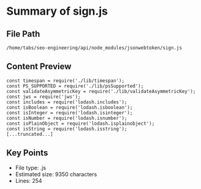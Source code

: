# Summary of sign.js
  
## File Path
`/home/tabs/seo-engineering/api/node_modules/jsonwebtoken/sign.js`

## Content Preview
```
const timespan = require('./lib/timespan');
const PS_SUPPORTED = require('./lib/psSupported');
const validateAsymmetricKey = require('./lib/validateAsymmetricKey');
const jws = require('jws');
const includes = require('lodash.includes');
const isBoolean = require('lodash.isboolean');
const isInteger = require('lodash.isinteger');
const isNumber = require('lodash.isnumber');
const isPlainObject = require('lodash.isplainobject');
const isString = require('lodash.isstring');
[...truncated...]
```

## Key Points
- File type: .js
- Estimated size: 9350 characters
- Lines: 254
